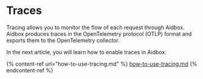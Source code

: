 # Traces

Tracing allows you to monitor the flow of each request through Aidbox. Aidbox produces traces in the OpenTelemetry protocol (OTLP) format and exports them to the OpenTelemetry collector.

In the next article, you will learn how to enable traces in Aidbox:

{% content-ref url="how-to-use-tracing.md" %}
[how-to-use-tracing.md](how-to-use-tracing.md)
{% endcontent-ref %}
